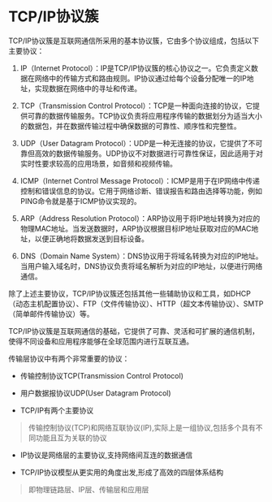 # TCP/IP协议簇

TCP/IP协议簇是互联网通信所采用的基本协议簇，它由多个协议组成，包括以下主要协议：

1. IP（Internet Protocol）：IP是TCP/IP协议簇的核心协议之一。它负责定义数据在网络中的传输方式和路由规则。IP协议通过给每个设备分配唯一的IP地址，实现数据在网络中的寻址和传递。

2. TCP（Transmission Control Protocol）：TCP是一种面向连接的协议，它提供可靠的数据传输服务。TCP协议负责将应用程序传输的数据划分为适当大小的数据包，并在数据传输过程中确保数据的可靠性、顺序性和完整性。

3. UDP（User Datagram Protocol）：UDP是一种无连接的协议，它提供了不可靠但高效的数据传输服务。UDP协议不对数据进行可靠性保证，因此适用于对实时性要求较高的应用场景，如音频和视频传输。

4. ICMP（Internet Control Message Protocol）：ICMP是用于在IP网络中传递控制和错误信息的协议。它用于网络诊断、错误报告和路由选择等功能，例如PING命令就是基于ICMP协议实现的。

5. ARP（Address Resolution Protocol）：ARP协议用于将IP地址转换为对应的物理MAC地址。当发送数据时，ARP协议根据目标IP地址获取对应的MAC地址，以便正确地将数据发送到目标设备。

6. DNS（Domain Name System）：DNS协议用于将域名转换为对应的IP地址。当用户输入域名时，DNS协议负责将域名解析为对应的IP地址，以便进行网络通信。

除了上述主要协议，TCP/IP协议簇还包括其他一些辅助协议和工具，如DHCP（动态主机配置协议）、FTP（文件传输协议）、HTTP（超文本传输协议）、SMTP（简单邮件传输协议）等。

TCP/IP协议簇是互联网通信的基础，它提供了可靠、灵活和可扩展的通信机制，使得不同设备和应用程序能够在全球范围内进行互联互通。

传输层协议中有两个非常重要的协议：

- 传输控制协议TCP(Transmission Control Protocol)

- 用户数据报协议UDP(User Datagram Protocol)

- TCP/IP有两个主要协议

> 传输控制协议(TCP)和网络互联协议(IP),实际上是一组协议,包括多个具有不同功能且互为关联的协议

- IP协议是网络层的主要协议,支持网络间互连的数据通信

- TCP/IP协议模型从更实用的角度出发,形成了高效的四层体系结构

> 即物理链路层、IP层、传输层和应用层
